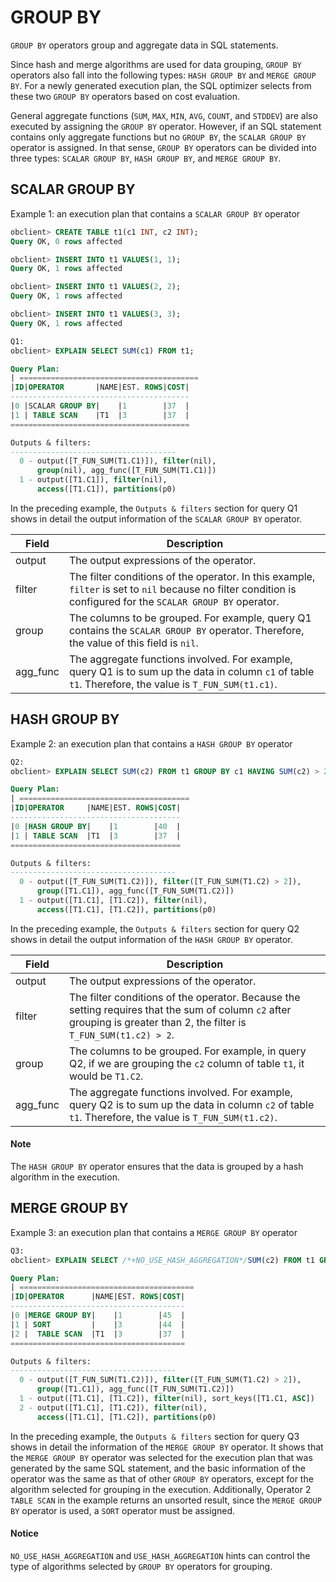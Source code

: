 # GROUP BY

`GROUP BY` operators group and aggregate data in SQL statements.

Since hash and merge algorithms are used for data grouping, `GROUP BY` operators also fall into the following types: `HASH GROUP BY` and `MERGE GROUP BY`. For a newly generated execution plan, the SQL optimizer selects from these two `GROUP BY` operators based on cost evaluation.

General aggregate functions (`SUM`, `MAX`, `MIN`, `AVG`, `COUNT`, and `STDDEV`) are also executed by assigning the `GROUP BY` operator. However, if an SQL statement contains only aggregate functions but no `GROUP BY`, the `SCALAR GROUP BY` operator is assigned. In that sense, `GROUP BY` operators can be divided into three types: `SCALAR GROUP BY`, `HASH GROUP BY`, and `MERGE GROUP BY`.

## SCALAR GROUP BY

Example 1: an execution plan that contains a `SCALAR GROUP BY` operator

```sql
obclient> CREATE TABLE t1(c1 INT, c2 INT);
Query OK, 0 rows affected

obclient> INSERT INTO t1 VALUES(1, 1);
Query OK, 1 rows affected

obclient> INSERT INTO t1 VALUES(2, 2);
Query OK, 1 rows affected

obclient> INSERT INTO t1 VALUES(3, 3);
Query OK, 1 rows affected

Q1:
obclient> EXPLAIN SELECT SUM(c1) FROM t1;

Query Plan:
| ========================================
|ID|OPERATOR       |NAME|EST. ROWS|COST|
----------------------------------------
|0 |SCALAR GROUP BY|    |1        |37  |
|1 | TABLE SCAN    |T1  |3        |37  |
========================================

Outputs & filters:
-------------------------------------
  0 - output([T_FUN_SUM(T1.C1)]), filter(nil),
      group(nil), agg_func([T_FUN_SUM(T1.C1)])
  1 - output([T1.C1]), filter(nil),
      access([T1.C1]), partitions(p0)
```

In the preceding example, the `Outputs & filters` section for query Q1 shows in detail the output information of the `SCALAR GROUP BY` operator.

| **Field** | **Description** |
|----------|----------------------------------------------------------------------------------|
| output | The output expressions of the operator.  |
| filter | The filter conditions of the operator. In this example, `filter` is set to `nil` because no filter condition is configured for the `SCALAR GROUP BY` operator.  |
| group | The columns to be grouped. For example, query Q1 contains the `SCALAR GROUP BY` operator. Therefore, the value of this field is `nil`.  |
| agg_func | The aggregate functions involved. For example, query Q1 is to sum up the data in column `c1` of table `t1`. Therefore, the value is `T_FUN_SUM(t1.c1)`.  |

## HASH GROUP BY

Example 2: an execution plan that contains a `HASH GROUP BY` operator

```sql
Q2:
obclient> EXPLAIN SELECT SUM(c2) FROM t1 GROUP BY c1 HAVING SUM(c2) > 2;

Query Plan:
| ======================================
|ID|OPERATOR     |NAME|EST. ROWS|COST|
--------------------------------------
|0 |HASH GROUP BY|    |1        |40  |
|1 | TABLE SCAN  |T1  |3        |37  |
======================================

Outputs & filters:
-------------------------------------
  0 - output([T_FUN_SUM(T1.C2)]), filter([T_FUN_SUM(T1.C2) > 2]),
      group([T1.C1]), agg_func([T_FUN_SUM(T1.C2)])
  1 - output([T1.C1], [T1.C2]), filter(nil),
      access([T1.C1], [T1.C2]), partitions(p0)
```

In the preceding example, the `Outputs & filters` section for query Q2 shows in detail the output information of the `HASH GROUP BY` operator.

| **Field** | **Description** |
|----------|--------------------------------------------------------------------------------|
| output | The output expressions of the operator.  |
| filter | The filter conditions of the operator. Because the setting requires that the sum of column `c2` after grouping is greater than 2, the filter is `T_FUN_SUM(t1.c2) > 2`.  |
| group | The columns to be grouped. For example, in query Q2, if we are grouping the `c2` column of table `t1`, it would be `T1.C2`. |
| agg_func | The aggregate functions involved. For example, query Q2 is to sum up the data in column `c2` of table `t1`. Therefore, the value is `T_FUN_SUM(t1.c2)`.  |

  <main id="notice" type='explain'>
    <h4>Note</h4>
    <p>The <code>HASH GROUP BY</code> operator ensures that the data is grouped by a hash algorithm in the execution. </p>
  </main>

## MERGE GROUP BY

Example 3: an execution plan that contains a `MERGE GROUP BY` operator

```sql
Q3:
obclient> EXPLAIN SELECT /*+NO_USE_HASH_AGGREGATION*/SUM(c2) FROM t1 GROUP BY c1 HAVING SUM(c2) > 2;

Query Plan:
| =======================================
|ID|OPERATOR      |NAME|EST. ROWS|COST|
---------------------------------------
|0 |MERGE GROUP BY|    |1        |45  |
|1 | SORT         |    |3        |44  |
|2 |  TABLE SCAN  |T1  |3        |37  |
=======================================

Outputs & filters:
-------------------------------------
  0 - output([T_FUN_SUM(T1.C2)]), filter([T_FUN_SUM(T1.C2) > 2]),
      group([T1.C1]), agg_func([T_FUN_SUM(T1.C2)])
  1 - output([T1.C1], [T1.C2]), filter(nil), sort_keys([T1.C1, ASC])
  2 - output([T1.C1], [T1.C2]), filter(nil),
      access([T1.C1], [T1.C2]), partitions(p0)
```

In the preceding example, the `Outputs & filters` section for query Q3 shows in detail the information of the `MERGE GROUP BY` operator. It shows that the `MERGE GROUP BY` operator was selected for the execution plan that was generated by the same SQL statement, and the basic information of the operator was the same as that of other `GROUP BY` operators, except for the algorithm selected for grouping in the execution. Additionally, Operator 2 `TABLE SCAN` in the example returns an unsorted result, since the `MERGE GROUP BY` operator is used, a `SORT` operator must be assigned.

  <main id="notice" type='notice'>
    <h4>Notice</h4>
    <p><code>NO_USE_HASH_AGGREGATION</code> and <code>USE_HASH_AGGREGATION</code> hints can control the type of algorithms selected by <code>GROUP BY</code> operators for grouping. </p>
  </main>
